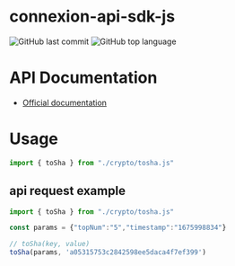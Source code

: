 # connexion-api-sdk-js
![GitHub last commit](https://img.shields.io/github/last-commit/Connector-Gamefi/connexion-api-sdk-js)
![GitHub top language](https://img.shields.io/github/languages/top/Connector-Gamefi/connexion-api-sdk-js?color=red)
# API Documentation
- [Official documentation](https://docs.connexion.games/openapi-en)

# Usage

```javaScript
import { toSha } from "./crypto/tosha.js"
```

## api request example
```javaScript
import { toSha } from "./crypto/tosha.js"

const params = {"topNum":"5","timestamp":"1675998834"}

// toSha(key, value)
toSha(params, 'a05315753c2842598ee5daca4f7ef399')
```



